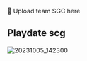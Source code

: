 🍋 Upload team SGC here
## Playdate scg
![20231005_142300](https://github.com/fac28/SGC/assets/74174344/49fc9bcc-6ae3-428d-a02f-faadcc64161d)
